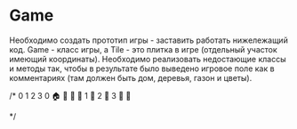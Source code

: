# Game

Необходимо создать прототип игры - заставить работать нижележащий код. Game - класс игры, а Tile - это плитка в игре (отдельный участок имеющий координаты).
Необходимо реализовать недостающие классы и методы так, чтобы в результате было выведено игровое поле как в комментариях (там должен быть дом, деревья, газон и цветы).

/*
   0    1   2   3 
0  🏠  🌳  🌳  🌼
1  🌿
2  🌿
3  🌿  🌼

*/

